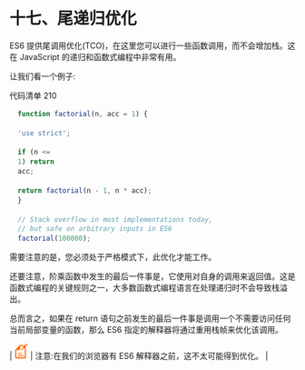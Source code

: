 # 十七、尾递归优化

ES6 提供尾调用优化(TCO)，在这里您可以进行一些函数调用，而不会增加栈。这在 JavaScript 的递归和函数式编程中非常有用。

让我们看一个例子:

代码清单 210

```js
  function factorial(n, acc = 1) {

  'use strict';

  if (n <=
  1) return
  acc;

  return factorial(n - 1, n * acc);
  }

  // Stack overflow in most implementations today,
  // but safe on arbitrary inputs in ES6
  factorial(100000);

```

需要注意的是，您必须处于严格模式下，此优化才能工作。

还要注意，阶乘函数中发生的最后一件事是，它使用对自身的调用来返回值。这是函数式编程的关键规则之一，大多数函数式编程语言在处理递归时不会导致栈溢出。

总而言之，如果在 return 语句之前发生的最后一件事是调用一个不需要访问任何当前局部变量的函数，那么 ES6 指定的解释器将通过重用栈帧来优化该调用。

| ![](img/00003.gif) | 注意:在我们的浏览器有 ES6 解释器之前，这不太可能得到优化。 |
